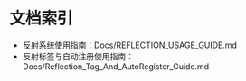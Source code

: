 # 文档索引

- 反射系统使用指南：Docs/REFLECTION_USAGE_GUIDE.md
- 反射标签与自动注册使用指南：Docs/Reflection_Tag_And_AutoRegister_Guide.md
